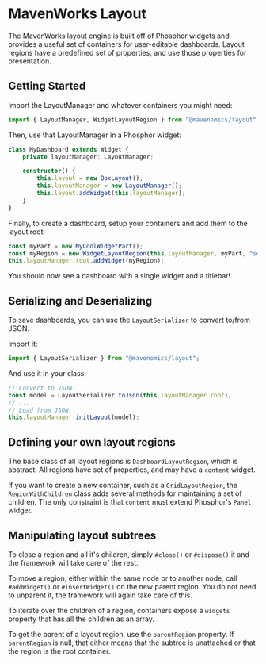 # MavenWorks Layout

The MavenWorks layout engine is built off of Phosphor widgets and provides a useful
set of containers for user-editable dashboards. Layout regions have a predefined
set of properties, and use those properties for presentation.

## Getting Started

Import the LayoutManager and whatever containers you might need:

```ts
import { LayoutManager, WidgetLayoutRegion } from "@mavenomics/layout";
```

Then, use that LayoutManager in a Phosphor widget:

```ts
class MyDashboard extends Widget {
    private layoutManager: LayoutManager;

    constructor() {
        this.layout = new BoxLayout();
        this.layoutManager = new LayoutManager();
        this.layout.addWidget(this.layoutManager);
    }
}
```

Finally, to create a dashboard, setup your containers and add them to the layout
root:

```ts
const myPart = new MyCoolWidgetPart();
const myRegion = new WidgetLayoutRegion(this.layoutManager, myPart, "some unique ID");
this.layoutManager.root.addWidget(myRegion);
```

You should now see a dashboard with a single widget and a titlebar!

## Serializing and Deserializing

To save dashboards, you can use the `LayoutSerializer` to convert to/from JSON.

Import it:

```ts
import { LayoutSerializer } from "@mavenomics/layout";
```

And use it in your class:

```ts
// Convert to JSON:
const model = LayoutSerializer.toJson(this.layoutManager.root);
// ...
// Load from JSON:
this.layoutManager.initLayout(model);
```

## Defining your own layout regions

The base class of all layout regions is `DashboardLayoutRegion`, which is
abstract. All regions have set of properties, and may have a `content` widget.

If you want to create a new container, such as a `GridLayoutRegion`, the
`RegionWithChildren` class adds several methods for maintaining a set of
children. The only constraint is that `content` must extend Phosphor's `Panel`
widget.

## Manipulating layout subtrees

To close a region and all it's children, simply `#close()` or `#dispose()` it
and the framework will take care of the rest.

To move a region, either within the same node or to another node, call
`#addWidget()` or `#insertWidget()` on the new parent region. You do not need to
unparent it, the framework will again take care of this.

To iterate over the children of a region, containers expose a `widgets` property
that has all the children as an array.

To get the parent of a layout region, use the `parentRegion` property. If
`parentRegion` is null, that either means that the subtree is unattached or that
the region is the root container.